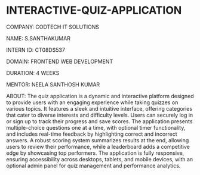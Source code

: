 # INTERACTIVE-QUIZ-APPLICATION
COMPANY: CODTECH IT SOLUTIONS

NAME: S.SANTHAKUMAR

INTERN ID: CT08DS537

DOMAIN: FRONTEND WEB DEVELOPMENT

DURATION: 4 WEEKS

MENTOR: NEELA SANTHOSH KUMAR

ABOUT: The quiz application is a dynamic and interactive platform designed to provide users with an engaging experience while taking quizzes on various topics. It features a sleek and intuitive interface, offering categories that cater to diverse interests and difficulty levels. Users can securely log in or sign up to track their progress and save scores. The application presents multiple-choice questions one at a time, with optional timer functionality, and includes real-time feedback by highlighting correct and incorrect answers. A robust scoring system summarizes results at the end, allowing users to review their performance, while a leaderboard adds a competitive edge by showcasing top performers. The application is fully responsive, ensuring accessibility across desktops, tablets, and mobile devices, with an optional admin panel for quiz management and performance analytics.
